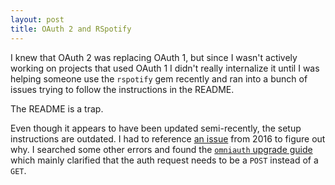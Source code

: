 ```yaml
---
layout: post
title: OAuth 2 and RSpotify
---
```


I knew that OAuth 2 was replacing OAuth 1, but since I wasn't actively working on projects that used OAuth 1 I didn't really internalize it until I was helping someone use the `rspotify` gem recently and ran into a bunch of issues trying to follow the instructions in the README.

The README is a trap.

Even though it appears to have been updated semi-recently, the setup instructions are outdated. I had to reference [an issue](https://github.com/guilhermesad/rspotify/issues/96) from 2016 to figure out why. I searched some other errors and found the [`omniauth` upgrade guide](https://github.com/omniauth/omniauth/wiki/Upgrading-to-2.0) which mainly clarified that the auth request needs to be a `POST` instead of a `GET`.
